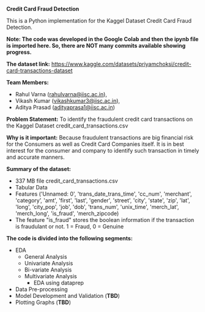 **Credit Card Fraud Detection**

This is a Python implementation for the Kaggel Dataset Credit Card Fraud Detection. 

****Note:** The code was developed in the Google Colab and then the ipynb file is imported here. So, there are NOT many commits available showing progress.**

**The dataset link:** https://www.kaggle.com/datasets/priyamchoksi/credit-card-transactions-dataset

**Team Members:** 
 - Rahul Varna (rahulvarna@iisc.ac.in),
 - Vikash Kumar (vikashkumar3@iisc.ac.in),
 - Aditya Prasad (adityaprasa1@iisc.ac.in)

**Problem Statement:** To identify the fraudulent credit card transactions on the Kaggel Dataset credit_card_transactions.csv

**Why is it important:** Because fraudulent transactions are big financial risk for the Consumers as well as Credit Card Companies itself. 
It is in best interest for the consumer and company to identify such transaction in timely and accurate manners.

**Summary of the dataset:**
 - 337 MB file credit_card_transactions.csv
 - Tabular Data
 - Features ('Unnamed: 0', 'trans_date_trans_time', 'cc_num', 'merchant', 'category’, 'amt', 'first', 'last', 'gender', 'street', 'city', 'state', 'zip', 'lat', 'long', 'city_pop', 'job', 'dob', 'trans_num', 'unix_time', 'merch_lat', 'merch_long', 'is_fraud', 'merch_zipcode)
 - The feature "is_fraud" stores the boolean information if the transaction is fraudulant or not. 1 = Fraud, 0 = Genuine 

**The code is divided into the following segments:**
 - EDA
   - General Analysis
   - Univariate Analysis
   - Bi-variate Analysis
   - Multivariate Analysis
     - EDA using dataprep
 - Data Pre-processing
 - Model Development and Validation (**TBD**)
 - Plotting Graphs (**TBD**) 
